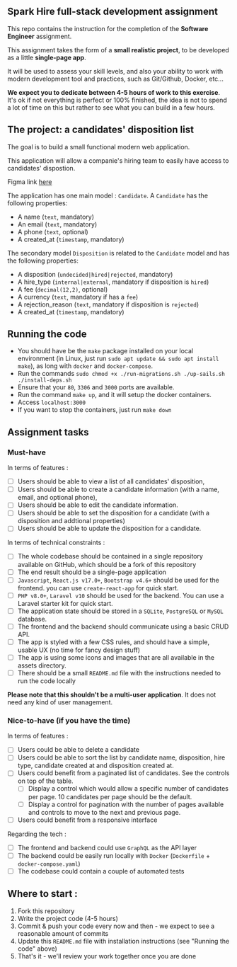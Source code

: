 ## Spark Hire full-stack development assignment
This repo contains the instruction for the completion of the **Software Engineer** assignment.

This assignment takes the form of a **small realistic project**, to be developed as a little **single-page app**.

It will be used to assess your skill levels, and also your ability to work with modern development tool and 
practices, such as Git/Github, Docker, etc...

**We expect you to dedicate between 4-5 hours of work to this exercise**. It's ok if not everything is perfect or 100% 
finished, the idea is not to spend a lot of time on this but rather to see what you can build in a few hours.

## The project: a candidates' disposition list
The goal is to build a small functional modern web application.

This application will allow a companie's hiring team to easily have access to candidates' dispostion.

Figma link [here](https://www.figma.com/file/WyM4lR9Ww9XjN1z13p9fO8/Eng-Test-Mock-2024?type=design&node-id=3%3A24075&mode=design&t=k9XgrWfyB7yuvWyd-1)

The application has one main model : `Candidate`. A `Candidate` has the following properties:

- A name (`text`, mandatory)
- An email (`text`, mandatory)
- A phone (`text`, optional)
- A created_at (`timestamp`, mandatory)

The secondary model `Disposition` is related to the `Candidate` model and has the following properties:

- A disposition (`undecided|hired|rejected`, mandatory)
- A hire_type (`internal|external`, mandatory if disposition is `hired`)
- A fee (`decimal(12,2)`, optional)
- A currency (`text`, mandatory if has a `fee`)
- A rejection_reason (`text`, mandatory if disposition is `rejected`)
- A created_at (`timestamp`, mandatory)

## Running the code

  - You should have be the `make` package installed on your local environment (in Linux, just run `sudo apt update && sudo apt install make`), as long with `docker` and `docker-compose`.
  - Run the commands `sudo chmod +x ./run-migrations.sh ./up-sails.sh ./install-deps.sh`
  - Ensure that your `80`, `3306` and `3000` ports are available.
  - Run the command `make up`, and it will setup the docker containers.
  - Access `localhost:3000`
  - If you want to stop the containers, just run `make down`


## Assignment tasks

### Must-have

In terms of features :

- [ ] Users should be able to view a list of all candidates' disposition,
- [ ] Users should be able to create a candidate information (with a name, email, and optional phone),
- [ ] Users should be able to edit the candidate information.
- [ ] Users should be able to set the disposition for a candidate (with a disposition and addtional properties)
- [ ] Users should be able to update the disposition for a candidate.

In terms of technical constraints :

- [ ] The whole codebase should be contained in a single repository available on GitHub, which should be a fork 
      of this repository
- [ ] The end result should be a single-page application
- [ ] `Javascript`, `React.js v17.0+`, `Bootstrap v4.6+` should be used for the frontend. you can use `create-react-app` for quick start.
- [ ] `PHP v8.0+`, `Laravel v10` should be used for the backend. You can use a Laravel starter kit for quick start.
- [ ] The application state should be stored in a `SQLite`, `PostgreSQL` or `MySQL` database.
- [ ] The frontend and the backend should communicate using a basic CRUD API.
- [ ] The app is styled with a few CSS rules, and should have a simple, usable UX (no time for fancy design stuff)
- [ ] The app is using some icons and images that are all available in the assets directory.
- [ ] There should be a small `README.md` file with the instructions needed to run the code locally

**Please note that this shouldn't be a multi-user application**. It does not need any kind of user management.

### Nice-to-have (if you have the time)

In terms of features :

- [ ] Users could be able to delete a candidate
- [ ] Users could be able to sort the list by candidate name, disposition, hire type, candidate created at and disposition created at.
- [ ] Users could benefit from a paginated list of candidates. See the controls on top of the table.
  - [ ] Display a control which would allow a specific number of candidates per page. 10 candidates per page should be the default.
  - [ ] Display a control for pagination with the number of pages available and controls to move to the next and previous page.
- [ ] Users could benefit from a responsive interface

Regarding the tech :

- [ ] The frontend and backend could use `GraphQL` as the API layer
- [ ] The backend could be easily run locally with `Docker` (`Dockerfile` + `docker-compose.yaml`)
- [ ] The codebase could contain a couple of automated tests

## Where to start :

1. Fork this repository
1. Write the project code (4-5 hours)
1. Commit & push your code every now and then - we expect to see a reasonable amount of commits
1. Update this `README.md` file with installation instructions (see "Running the code" above)
1. That's it - we'll review your work together once you are done
